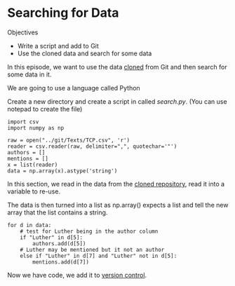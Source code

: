 Searching for Data
==================

Objectives

*  Write a script and add to Git
*  Use the cloned data and search for some data


In this episode, we want to use the data [cloned](git.md) from Git and then search for some data in it. 

We are going to use a language called Python

Create a new directory and create a script in called *search.py*. (You can use notepad to create the file)

```
import csv
import numpy as np

raw = open("../git/Texts/TCP.csv", 'r')
reader = csv.reader(raw, delimiter=",", quotechar='"')
authors = []
mentions = []
x = list(reader)
data = np.array(x).astype('string')
```

In this section, we read in the data from the [cloned repository](git.md), read it into a variable to re-use.

The data is then turned into a list as np.array() expects a list and tell the new array that the list contains a string. 

```
for d in data:
    # test for Luther being in the author column
    if "Luther" in d[5]:
        authors.add(d[5])
    # Luther may be mentioned but it not an author
    else if "Luther" in d[7] and "Luther" not in d[5]:
        mentions.add(d[7])
```

Now we have code, we add it to [version control](git.md). 
